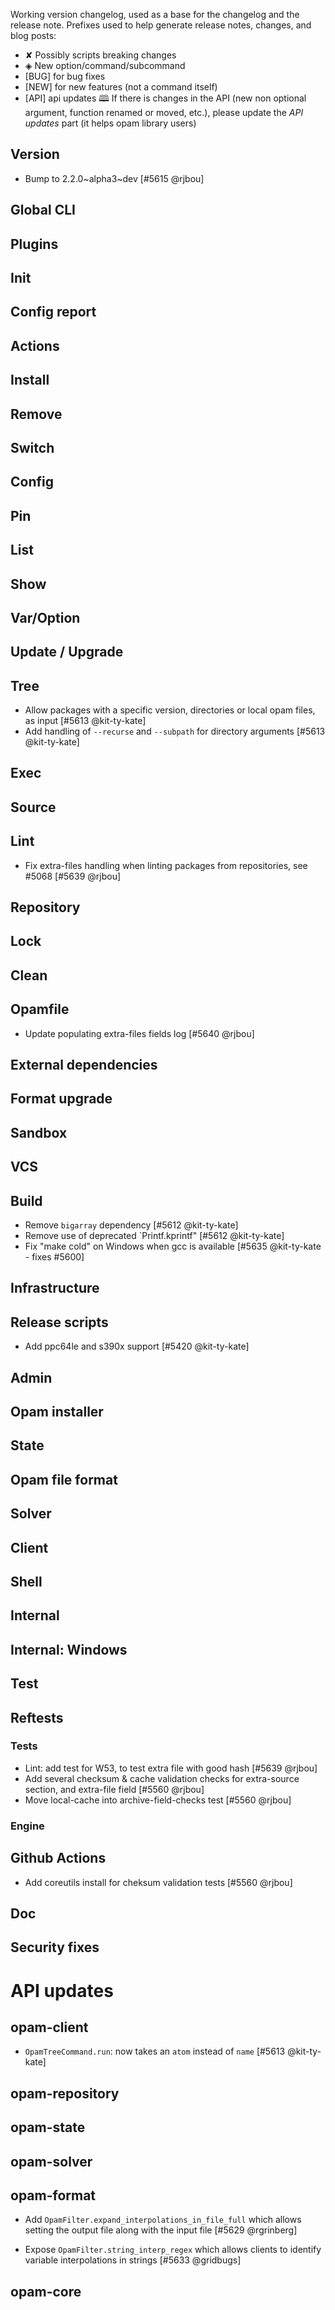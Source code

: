 Working version changelog, used as a base for the changelog and the release
note.
Prefixes used to help generate release notes, changes, and blog posts:
* ✘ Possibly scripts breaking changes
* ◈ New option/command/subcommand
* [BUG] for bug fixes
* [NEW] for new features (not a command itself)
* [API] api updates 🕮
If there is changes in the API (new non optional argument, function renamed or
moved, etc.), please update the _API updates_ part (it helps opam library
users)

## Version
  * Bump to 2.2.0~alpha3~dev [#5615 @rjbou]

## Global CLI

## Plugins

## Init

## Config report

## Actions

## Install

## Remove

## Switch

## Config

## Pin

## List

## Show

## Var/Option

## Update / Upgrade

## Tree
  * Allow packages with a specific version, directories or local opam files, as input [#5613 @kit-ty-kate]
  * Add handling of `--recurse` and `--subpath` for directory arguments [#5613 @kit-ty-kate]

## Exec

## Source

## Lint
  * Fix extra-files handling when linting packages from repositories, see #5068 [#5639 @rjbou]

## Repository

## Lock

## Clean

## Opamfile
  * Update populating extra-files fields log [#5640 @rjbou]

## External dependencies

## Format upgrade

## Sandbox

## VCS

## Build
  * Remove `bigarray` dependency [#5612 @kit-ty-kate]
  * Remove use of deprecated `Printf.kprintf" [#5612 @kit-ty-kate]
  * Fix "make cold" on Windows when gcc is available [#5635 @kit-ty-kate - fixes #5600]

## Infrastructure

## Release scripts
  * Add ppc64le and s390x support [#5420 @kit-ty-kate]

## Admin

## Opam installer

## State

## Opam file format

## Solver

## Client

## Shell

## Internal

## Internal: Windows

## Test

## Reftests
### Tests
  * Lint: add test for W53, to test extra file with good hash [#5639 @rjbou]
  * Add several checksum & cache validation checks for extra-source section, and extra-file field [#5560 @rjbou]
  * Move local-cache into archive-field-checks test [#5560 @rjbou]

### Engine

## Github Actions
  * Add coreutils install for cheksum validation tests [#5560 @rjbou]

## Doc

## Security fixes

# API updates
## opam-client
  * `OpamTreeCommand.run`: now takes an `atom` instead of `name` [#5613 @kit-ty-kate]

## opam-repository

## opam-state

## opam-solver

## opam-format

* Add `OpamFilter.expand_interpolations_in_file_full` which allows setting the
  output file along with the input file [#5629 @rgrinberg]

* Expose `OpamFilter.string_interp_regex` which allows clients to identify
  variable interpolations in strings [#5633 @gridbugs]

## opam-core
